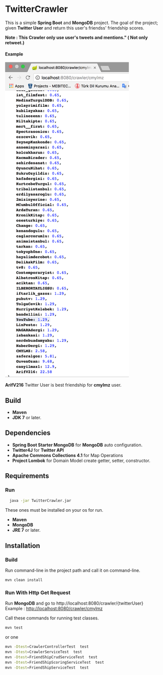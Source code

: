# TwitterCrawler

This is a simple **Spring Boot** and **MongoDB** project.
The goal of the project; given **Twitter User** and return this user's friendss' friendship scores.

**Note : This Crawler only use user's tweets and mentions." ( Not only retweet.)**

#### Example

![TwitterCrawler](https://github.com/alicankustemur/TwitterCrawler/blob/master/src/main/resources/TwitterCrawler.png?raw=true "TwitterCrawler")

**ArifV216** Twitter User is best friendship for **cmylmz** user.

## Build
 - **Maven**
 - **JDK 7** or later.

## Dependencies
- **Spring Boot Starter MongoDB** for **MongoDB** auto configuration.
- **Twitter4J** for **Twitter API**
- **Apache Commons Collections 4.1** for Map Operations
- **Project Lombok** for Domain Model create getter, setter, constructor.


## Requirements

 ### Run
 ```sh
   java -jar TwitterCrawler.jar
   ```
   
  These ones must be installed on your os for run.
  - **Maven** 
  - **MongoDB**
  - **JRE 7** or later.
  
  
 ## Installation
 ### Build
 Run command-line in the project path and call it on command-line.
  ```sh
  mvn clean install
  ```
  
  ### Run With Http Get Request
  
  Run **MongoDB** and go to http://localhost:8080/crawler/{twitterUser}
  Example : [http://localhost:8080/crawler/cmylmz](http://localhost:8080/crawler/cmylmz)

Call these commands for running test classes.

```sh
mvn test
```
or one
```sh
mvn -Dtest=CrawlerControllerTest  test
mvn -Dtest=CrawlerServiceTest  test
mvn -Dtest=FriendShipCrudServiceTest  test
mvn -Dtest=FriendShipScoringServiceTest  test
mvn -Dtest=FriendShipServiceTest  test
```
